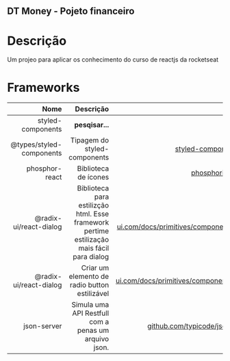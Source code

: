 ## DT Money - Pojeto financeiro

# Descrição
Um projeo para aplicar os conhecimento do curso de reactjs da rocketseat

# Frameworks

| Nome | Descrição | Link |
| ------:| -----------:| -----------:|
| styled-components   | __pesqisar...__ | [fastify.io](https://www.fastify.io/) |
| @types/styled-components   | Tipagem do styled-components | [styled-components.com](https://styled-components.com/) |
| phosphor-react   | Biblioteca de ícones | [phosphoricons.com](https://phosphoricons.com/) |
| @radix-ui/react-dialog  | Biblioteca para estilizção html. Esse framework pertime estilização mais fácil para dialog | [radix-ui.com/docs/primitives/components/dialog](https://www.radix-ui.com/docs/primitives/components/dialog) |
| @radix-ui/react-dialog  |Criar um elemento de radio button estilizável | [radix-ui.com/docs/primitives/components/radio-group](https://www.radix-ui.com/docs/primitives/components/radio-group) |
| json-server  | Simula uma API Restfull com a penas um arquivo json. | [github.com/typicode/json-server](https://github.com/typicode/json-server) |
